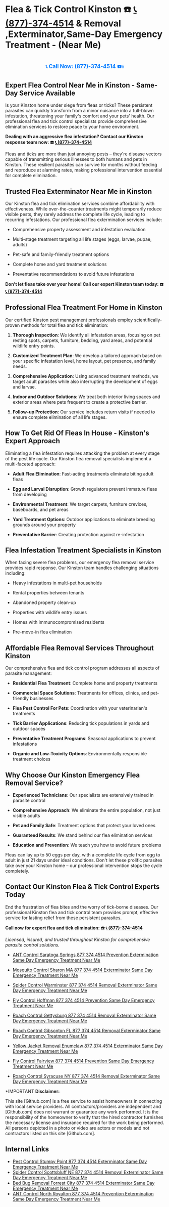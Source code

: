 # Flea & Tick Control Kinston ☎️ [📞 (877)-374-4514](https://pest-control-4514.netlify.app) & Removal ,Exterminator,Same-Day Emergency Treatment - (Near Me) 
# 

<p align="center" style="font-size: 1.2em; font-weight: bold; margin: 20px 0;">
  <a href="https://pest-control-4514.netlify.app" target="_blank" style="color: #007BFF; text-decoration: none;">📞 Call Now: (877)-374-4514 ☎️💧</a>
</p>

## Expert Flea Control Near Me in Kinston - Same-Day Service Available

Is your Kinston home under siege from fleas or ticks? These persistent parasites can quickly transform from a minor nuisance into a full-blown infestation, threatening your family's comfort and your pets' health. Our professional flea and tick control specialists provide comprehensive elimination services to restore peace to your home environment.

**Dealing with an aggressive flea infestation? Contact our Kinston response team now: ☎️ [📞 (877)-374-4514](https://pest-control-4514.netlify.app)**

Fleas and ticks are more than just annoying pests – they're disease vectors capable of transmitting serious illnesses to both humans and pets in Kinston. These resilient parasites can survive for months without feeding and reproduce at alarming rates, making professional intervention essential for complete elimination.

## Trusted Flea Exterminator Near Me in Kinston

Our Kinston flea and tick elimination services combine affordability with effectiveness. While over-the-counter treatments might temporarily reduce visible pests, they rarely address the complete life cycle, leading to recurring infestations. Our professional flea extermination services include:

- Comprehensive property assessment and infestation evaluation  

- Multi-stage treatment targeting all life stages (eggs, larvae, pupae, adults)  

- Pet-safe and family-friendly treatment options  

- Complete home and yard treatment solutions  

- Preventative recommendations to avoid future infestations  

**Don't let fleas take over your home! Call our expert Kinston team today: ☎️ [📞 (877)-374-4514](https://pest-control-4514.netlify.app)**

## Professional Flea Treatment For Home in Kinston

Our certified Kinston pest management professionals employ scientifically-proven methods for total flea and tick elimination:

1. **Thorough Inspection**: We identify all infestation areas, focusing on pet resting spots, carpets, furniture, bedding, yard areas, and potential wildlife entry points.  

2. **Customized Treatment Plan**: We develop a tailored approach based on your specific infestation level, home layout, pet presence, and family needs.  

3. **Comprehensive Application**: Using advanced treatment methods, we target adult parasites while also interrupting the development of eggs and larvae.  

4. **Indoor and Outdoor Solutions**: We treat both interior living spaces and exterior areas where pets frequent to create a protective barrier.  

5. **Follow-up Protection**: Our service includes return visits if needed to ensure complete elimination of all life stages.  

## How To Get Rid Of Fleas In House - Kinston's Expert Approach

Eliminating a flea infestation requires attacking the problem at every stage of the pest life cycle. Our Kinston flea removal specialists implement a multi-faceted approach:

- **Adult Flea Elimination**: Fast-acting treatments eliminate biting adult fleas  

- **Egg and Larval Disruption**: Growth regulators prevent immature fleas from developing  

- **Environmental Treatment**: We target carpets, furniture crevices, baseboards, and pet areas  

- **Yard Treatment Options**: Outdoor applications to eliminate breeding grounds around your property  

- **Preventative Barrier**: Creating protection against re-infestation  

## Flea Infestation Treatment Specialists in Kinston

When facing severe flea problems, our emergency flea removal service provides rapid response. Our Kinston team handles challenging situations including:

- Heavy infestations in multi-pet households  

- Rental properties between tenants  

- Abandoned property clean-up  

- Properties with wildlife entry issues  

- Homes with immunocompromised residents  

- Pre-move-in flea elimination  

## Affordable Flea Removal Services Throughout Kinston

Our comprehensive flea and tick control program addresses all aspects of parasite management:

- **Residential Flea Treatment**: Complete home and property treatments  

- **Commercial Space Solutions**: Treatments for offices, clinics, and pet-friendly businesses  

- **Flea Pest Control For Pets**: Coordination with your veterinarian's treatments  

- **Tick Barrier Applications**: Reducing tick populations in yards and outdoor spaces  

- **Preventative Treatment Programs**: Seasonal applications to prevent infestations  

- **Organic and Low-Toxicity Options**: Environmentally responsible treatment choices  

## Why Choose Our Kinston Emergency Flea Removal Service?

- **Experienced Technicians**: Our specialists are extensively trained in parasite control  

- **Comprehensive Approach**: We eliminate the entire population, not just visible adults  

- **Pet and Family Safe**: Treatment options that protect your loved ones  

- **Guaranteed Results**: We stand behind our flea elimination services  

- **Education and Prevention**: We teach you how to avoid future problems  

Fleas can lay up to 50 eggs per day, with a complete life cycle from egg to adult in just 21 days under ideal conditions. Don't let these prolific parasites take over your Kinston home – our professional intervention stops the cycle completely.

## Contact Our Kinston Flea & Tick Control Experts Today

End the frustration of flea bites and the worry of tick-borne diseases. Our professional Kinston flea and tick control team provides prompt, effective service for lasting relief from these persistent parasites.

**Call now for expert flea and tick elimination: ☎️ [📞 (877)-374-4514](https://pest-control-4514.netlify.app)**

*Licensed, insured, and trusted throughout Kinston for comprehensive parasite control solutions.*


- [ANT Control Saratoga Springs 877 374 4514 Prevention Extermination Same Day Emergency Treatment Near Me](https://github.com/allyoucaneatsushiin/pest-control/blob/main/ANT-Control-Saratoga-Springs-877-374-4514-Prevention-Extermination-Same-Day-Emergency-Treatment-Near-Me.md)
- [Mosquito Control Sharon MA 877 374 4514 Exterminator Same Day Emergency Treatment Near Me](https://github.com/allyoucaneatsushiin/pest-control/blob/main/Mosquito-Control-Sharon-MA-877-374-4514-Exterminator-Same-Day-Emergency-Treatment-Near-Me.md)
- [Spider Control Warminster 877 374 4514 Removal Exterminator Same Day Emergency Treatment Near Me](https://github.com/allyoucaneatsushiin/pest-control/blob/main/Spider-Control-Warminster-877-374-4514-Removal-Exterminator-Same-Day-Emergency-Treatment-Near-Me.md)


- [Fly Control Hoffman 877 374 4514 Prevention Same Day Emergency Treatment Near Me](https://github.com/allyoucaneatsushiin/pest-control/blob/main/Fly-Control-Hoffman-877-374-4514-Prevention-Same-Day-Emergency-Treatment-Near-Me.md)
- [Roach Control Gettysburg 877 374 4514 Removal Exterminator Same Day Emergency Treatment Near Me](https://github.com/allyoucaneatsushiin/pest-control/blob/main/Roach-Control-Gettysburg-877-374-4514-Removal-Exterminator-Same-Day-Emergency-Treatment-Near-Me.md)
- [Roach Control Gibsonton FL 877 374 4514 Removal Exterminator Same Day Emergency Treatment Near Me](https://github.com/allyoucaneatsushiin/pest-control/blob/main/Roach-Control-Gibsonton-FL-877-374-4514-Removal-Exterminator-Same-Day-Emergency-Treatment-Near-Me.md)


- [Yellow Jacket Removal Enumclaw 877 374 4514 Exterminator Same Day Emergency Treatment Near Me](https://github.com/allyoucaneatsushiin/pest-control/blob/main/Yellow-Jacket-Removal-Enumclaw-877-374-4514-Exterminator-Same-Day-Emergency-Treatment-Near-Me.md)
- [Fly Control Fairview 877 374 4514 Prevention Same Day Emergency Treatment Near Me](https://github.com/allyoucaneatsushiin/pest-control/blob/main/Fly-Control-Fairview-877-374-4514-Prevention-Same-Day-Emergency-Treatment-Near-Me.md)
- [Roach Control Syracuse NY 877 374 4514 Removal Exterminator Same Day Emergency Treatment Near Me](https://github.com/allyoucaneatsushiin/pest-control/blob/main/Roach-Control-Syracuse-NY-877-374-4514-Removal-Exterminator-Same-Day-Emergency-Treatment-Near-Me.md)


*IMPORTANT **Disclaimer:**  

This site [Github.com] is a free service to assist homeowners in connecting with local service providers. All contractors/providers are independent and [Github.com] does not warrant or guarantee any work performed. It is the responsibility of the homeowner to verify that the hired contractor furnishes the necessary license and insurance required for the work being performed. All persons depicted in a photo or video are actors or models and not contractors listed on this site [Github.com].


## Internal Links
- [Pest Control Stumpy Point 877 374 4514 Exterminator Same Day Emergency Treatment Near Me](https://github.com/allyoucaneatsushiin/pest-control/blob/main/Pest-Control-Stumpy-Point-877-374-4514-Exterminator-Same-Day-Emergency-Treatment-Near-Me.md)
- [Spider Control Scottsbluff NE 877 374 4514 Removal Exterminator Same Day Emergency Treatment Near Me](https://github.com/allyoucaneatsushiin/pest-control/blob/main/Spider-Control-Scottsbluff-NE-877-374-4514-Removal-Exterminator-Same-Day-Emergency-Treatment-Near-Me.md)
- [Bed Bug Removal Forrest City 877 374 4514 Exterminator Same Day Emergency Treatment Near Me](https://github.com/allyoucaneatsushiin/pest-control/blob/main/Bed-Bug-Removal-Forrest-City-877-374-4514-Exterminator-Same-Day-Emergency-Treatment-Near-Me.md)
- [ANT Control North Royalton 877 374 4514 Prevention Extermination Same Day Emergency Treatment Near Me](https://github.com/allyoucaneatsushiin/pest-control/blob/main/ANT-Control-North-Royalton-877-374-4514-Prevention-Extermination-Same-Day-Emergency-Treatment-Near-Me.md)
